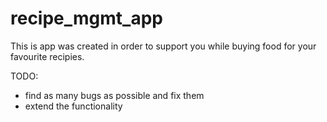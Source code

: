 # recipe_mgmt_app

This is app was created in order to support you while buying food for your favourite recipies. 

TODO:
  * find as many bugs as possible and fix them
  * extend the functionality
